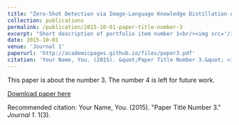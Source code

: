 ```yaml
---
title: "Zero-Shot Detection via Image-Language Knowledge Distillation on Weakly Supervised Regions"
collection: publications
permalink: /publication/2015-10-01-paper-title-number-3
excerpt: "Short description of portfolio item number 1<br/><img src='/images/500x300.png'>"
date: 2015-10-01
venue: 'Journal 1'
paperurl: 'http://academicpages.github.io/files/paper3.pdf'
citation: 'Your Name, You. (2015). &quot;Paper Title Number 3.&quot; <i>Journal 1</i>. 1(3).'
---
```

This paper is about the number 3. The number 4 is left for future work.

[Download paper here](https://arxiv.org/abs/2303.12145)

Recommended citation: Your Name, You. (2015). "Paper Title Number 3." <i>Journal 1</i>. 1(3).